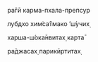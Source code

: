 ра̄гӣ карма-пхала-препсур

лубдхо хим̇са̄тмако ’ш́учих̣

харша-ш́ока̄нвитах̣ карта̄

ра̄джасах̣ парикӣртитах̣
